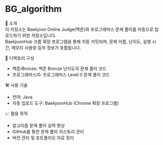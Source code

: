 BG_algorithm
=============

📌 소개  
이 저장소는 Baekjoon Online Judge(백준)와 프로그래머스 문제 풀이를 자동으로 업로드하기 위한 저장소입니다.  
BaekjoonHub 크롬 확장 프로그램을 통해 자동 커밋되며, 문제 이름, 난이도, 실행 시간, 메모리 사용량 등의 정보가 포함됩니다.

📁 디렉토리 구성  
- 백준/Bronze: 백준 Bronze 난이도의 문제 풀이 코드  
- 프로그래머스/0: 프로그래머스 Level 0 문제 풀이 코드

🛠 사용 기술  
- 언어: Java  
- 자동 업로드 도구: BaekjoonHub (Chrome 확장 프로그램)

📈 활용 목적  
- 알고리즘 문제 풀이 실력 향상  
- GitHub를 통한 문제 풀이 히스토리 관리  
- 버전 관리 및 포트폴리오 자료 정리
